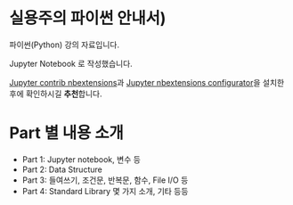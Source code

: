 # 실용주의 파이썬 안내서)
파이썬(Python) 강의 자료입니다.

Jupyter Notebook 로 작성했습니다.

[Jupyter contrib nbextensions](https://github.com/ipython-contrib/jupyter_contrib_nbextensions)과 [Jupyter nbextensions configurator](https://github.com/Jupyter-contrib/jupyter_nbextensions_configurator)을 설치한 후에 확인하시길 **추천**합니다.

# Part 별 내용 소개
- Part 1: Jupyter notebook, 변수 등
- Part 2: Data Structure
- Part 3: 들여쓰기, 조건문, 반복문, 함수, File I/O 등
- Part 4: Standard Library 몇 가지 소개, 기타 등등
